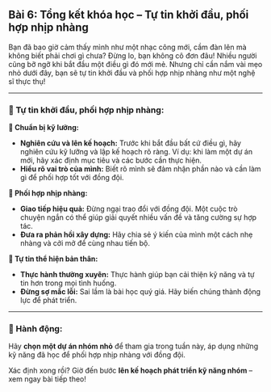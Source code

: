 ## Bài 6: Tổng kết khóa học – Tự tin khởi đầu, phối hợp nhịp nhàng

Bạn đã bao giờ cảm thấy mình như một nhạc công mới, cầm đàn lên mà không biết phải chơi gì chưa? Đừng lo, bạn không cô đơn đâu! Nhiều người cũng bỡ ngỡ khi bắt đầu một điều gì đó mới mẻ. Nhưng chỉ cần nắm vài mẹo nhỏ dưới đây, bạn sẽ tự tin khởi đầu và phối hợp nhịp nhàng như một nghệ sĩ thực thụ!

---

### 📌 Tự tin khởi đầu, phối hợp nhịp nhàng:

**🔹 Chuẩn bị kỹ lưỡng:**
- **Nghiên cứu và lên kế hoạch:** Trước khi bắt đầu bất cứ điều gì, hãy nghiên cứu kỹ lưỡng và lập kế hoạch rõ ràng. Ví dụ: khi làm một dự án mới, hãy xác định mục tiêu và các bước cần thực hiện.
- **Hiểu rõ vai trò của mình:** Biết rõ mình sẽ đảm nhận phần nào và cần làm gì để phối hợp tốt với đồng đội.

**🔹 Phối hợp nhịp nhàng:**
- **Giao tiếp hiệu quả:** Đừng ngại trao đổi với đồng đội. Một cuộc trò chuyện ngắn có thể giúp giải quyết nhiều vấn đề và tăng cường sự hợp tác.
- **Đưa ra phản hồi xây dựng:** Hãy chia sẻ ý kiến của mình một cách nhẹ nhàng và cởi mở để cùng nhau tiến bộ.

**🔹 Tự tin thể hiện bản thân:**
- **Thực hành thường xuyên:** Thực hành giúp bạn cải thiện kỹ năng và tự tin hơn trong mọi tình huống.
- **Đừng sợ mắc lỗi:** Sai lầm là bài học quý giá. Hãy biến chúng thành động lực để phát triển.

---

### 🚀 Hành động:

Hãy **chọn một dự án nhóm nhỏ** để tham gia trong tuần này, áp dụng những kỹ năng đã học để phối hợp nhịp nhàng với đồng đội.

Xác định xong rồi? Giờ đến bước **lên kế hoạch phát triển kỹ năng nhóm** – xem ngay bài tiếp theo!